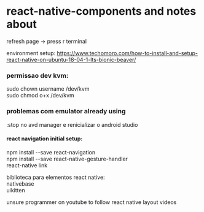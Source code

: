 # react-native-components and notes about


refresh page -> press r  terminal

environment setup: https://www.techomoro.com/how-to-install-and-setup-react-native-on-ubuntu-18-04-1-lts-bionic-beaver/


### permissao dev kvm:

sudo chown username /dev/kvm           <br />
sudo chmod o+x /dev/kvm


### problemas com emulator already using

 :stop no avd manager e renicializar o android studio

#### react navigation initial setup:           
 
npm install --save react-navigation                 <br />
npm install --save react-native-gesture-handler     <br />
react-native link                                   <br />  


biblioteca para elementos react native:         
nativebase <br />
uikitten



unsure programmer on youtube to follow react native layout videos
